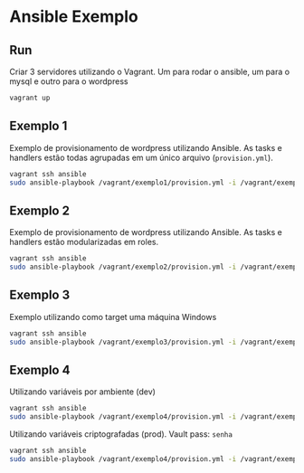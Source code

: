 # Ansible Exemplo

## Run

Criar 3 servidores utilizando o Vagrant. Um para rodar o ansible, um para o mysql e outro para o wordpress

```bash
vagrant up
```

## Exemplo 1

Exemplo de provisionamento de wordpress utilizando Ansible. As tasks e handlers estão todas agrupadas em um único arquivo (`provision.yml`).

```bash
vagrant ssh ansible
sudo ansible-playbook /vagrant/exemplo1/provision.yml -i /vagrant/exemplo1/hosts
```

## Exemplo 2

Exemplo de provisionamento de wordpress utilizando Ansible. As tasks e handlers estão modularizadas em roles.

```bash
vagrant ssh ansible
sudo ansible-playbook /vagrant/exemplo2/provision.yml -i /vagrant/exemplo2/hosts
```

## Exemplo 3

Exemplo utilizando como target uma máquina Windows

```bash
vagrant ssh ansible
sudo ansible-playbook /vagrant/exemplo3/provision.yml -i /vagrant/exemplo3/hosts
```

## Exemplo 4

Utilizando variáveis por ambiente (dev)

```bash
vagrant ssh ansible
sudo ansible-playbook /vagrant/exemplo4/provision.yml -i /vagrant/exemplo4/hosts
```

Utilizando variáveis criptografadas (prod). Vault pass: `senha`

```bash
vagrant ssh ansible
sudo ansible-playbook /vagrant/exemplo4/provision.yml -i /vagrant/exemplo4/hosts --ask-vault-pass --extra-vars 'stage=prod'
```

